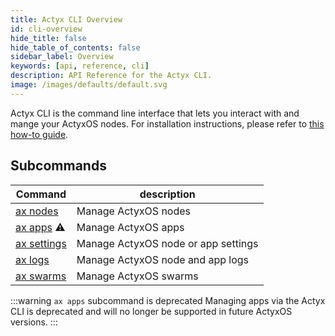```yaml
---
title: Actyx CLI Overview
id: cli-overview
hide_title: false
hide_table_of_contents: false
sidebar_label: Overview
keywords: [api, reference, cli]
description: API Reference for the Actyx CLI.
image: /images/defaults/default.svg
---
```


Actyx CLI is the command line interface that lets you interact with and mange your ActyxOS nodes.
For installation instructions, please refer to [this how-to guide](../../how-to/local-development/installing-cli-node-manager.mdx).

<h2>Subcommands</h2>

| Command                          | description                         |
| -------------------------------- | ----------------------------------- |
| [ax nodes](nodes/nodes)          | Manage ActyxOS nodes                |
| [ax apps](apps/apps) ⚠️          | Manage ActyxOS apps                 |
| [ax settings](settings/settings) | Manage ActyxOS node or app settings |
| [ax logs](logs/logs)             | Manage ActyxOS node and app logs    |
| [ax swarms](swarms/swarms)       | Manage ActyxOS swarms               |

<!-- TODO NKI: replace with correct link -->

:::warning `ax apps` subcommand is deprecated
Managing apps via the Actyx CLI is deprecated and will no longer be supported in future ActyxOS versions.
:::
